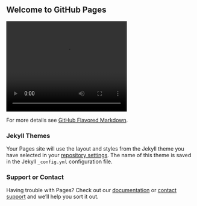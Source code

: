 ## Welcome to GitHub Pages

<video width="320" height="240" controls>
  <source type="video/mp4" src="https://github.com/sudo-corvus/react-native-app/blob/master/demo/demo.m4v">
</video>

For more details see [GitHub Flavored Markdown](https://guides.github.com/features/mastering-markdown/).

### Jekyll Themes

Your Pages site will use the layout and styles from the Jekyll theme you have selected in your [repository settings](https://github.com/sudo-corvus/react-native-app/settings). The name of this theme is saved in the Jekyll `_config.yml` configuration file.

### Support or Contact

Having trouble with Pages? Check out our [documentation](https://docs.github.com/categories/github-pages-basics/) or [contact support](https://github.com/contact) and we’ll help you sort it out.
